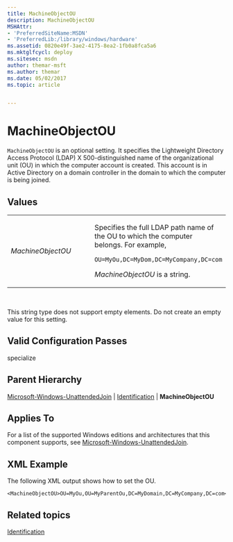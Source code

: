 ```yaml
---
title: MachineObjectOU
description: MachineObjectOU
MSHAttr:
- 'PreferredSiteName:MSDN'
- 'PreferredLib:/library/windows/hardware'
ms.assetid: 0820e49f-3ae2-4175-8ea2-1fb0a8fca5a6
ms.mktglfcycl: deploy
ms.sitesec: msdn
author: themar-msft
ms.author: themar
ms.date: 05/02/2017
ms.topic: article


---
```


# MachineObjectOU


`MachineObjectOU` is an optional setting. It specifies the Lightweight Directory Access Protocol (LDAP) X 500-distinguished name of the organizational unit (OU) in which the computer account is created. This account is in Active Directory on a domain controller in the domain to which the computer is being joined.

## Values


<table>
<colgroup>
<col width="50%" />
<col width="50%" />
</colgroup>
<tbody>
<tr class="odd">
<td><p><em>MachineObjectOU</em></p></td>
<td><p>Specifies the full LDAP path name of the OU to which the computer belongs. For example,</p>
<p><code>OU=MyOu,DC=MyDom,DC=MyCompany,DC=com</code></p>
<p><em>MachineObjectOU</em> is a string.</p></td>
</tr>
</tbody>
</table>

 

This string type does not support empty elements. Do not create an empty value for this setting.

## Valid Configuration Passes


specialize

## Parent Hierarchy


[Microsoft-Windows-UnattendedJoin](microsoft-windows-unattendedjoin.md) | [Identification](microsoft-windows-unattendedjoin-identification.md) | **MachineObjectOU**

## Applies To


For a list of the supported Windows editions and architectures that this component supports, see [Microsoft-Windows-UnattendedJoin](microsoft-windows-unattendedjoin.md).

## XML Example


The following XML output shows how to set the OU.

```
<MachineObjectOU>OU=MyOu,OU=MyParentOu,DC=MyDomain,DC=MyCompany,DC=com</MachineObjectOU>
```

## Related topics


[Identification](microsoft-windows-unattendedjoin-identification.md)

 

 







